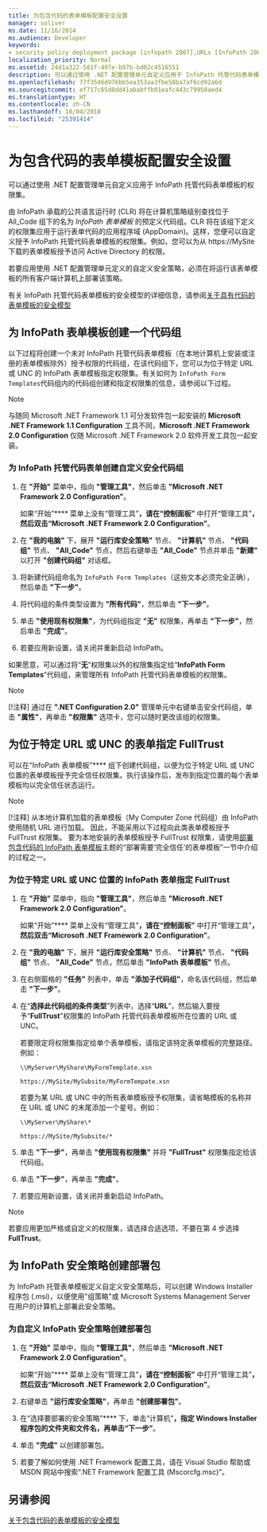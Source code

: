 ```yaml
---
title: 为包含代码的表单模板配置安全设置
manager: soliver
ms.date: 11/16/2014
ms.audience: Developer
keywords:
- security policy deployment package [infopath 2007],URLs [InfoPath 2007], assigning FullTrust,code access security [InfoPath 2007],UNCs [InfoPath 2007], assigning FullTrust,CAS [InfoPath 2007],security [InfoPath 2007], configuring,code groups [InfoPath 2007],FullTrust [InfoPath 2007], assigning to UNCs,FullTrust [InfoPath 2007], assigning to URLs
localization_priority: Normal
ms.assetid: 24d1a322-581f-497e-b97b-bd02c4516551
description: 可以通过使用 .NET 配置管理单元自定义应用于 InfoPath 托管代码表单模板的权限集。
ms.openlocfilehash: 77f3546d976bb5ea353aa3fbe58ba7af6cd92a6d
ms.sourcegitcommit: ef717c65d8dd41ababffb01eafc443c79950aed4
ms.translationtype: HT
ms.contentlocale: zh-CN
ms.lasthandoff: 10/04/2018
ms.locfileid: "25391414"
---
```

# <a name="configure-security-settings-for-form-templates-with-code"></a>为包含代码的表单模板配置安全设置

可以通过使用 .NET 配置管理单元自定义应用于 InfoPath 托管代码表单模板的权限集。
  
由 InfoPath 承载的公共语言运行时 (CLR) 将在计算机策略级别查找位于 All_Code 组下的名为  *InfoPath 表单模板*  的预定义代码组。CLR 将在该组下定义的权限集应用于运行表单代码的应用程序域 (AppDomain)。这样，您便可以自定义授予 InfoPath 托管代码表单模板的权限集。例如，您可以为从 https://MySite 下载的表单模板授予访问 Active Directory 的权限。 
  
若要应用使用 .NET 配置管理单元定义的自定义安全策略，必须在将运行该表单模板的所有客户端计算机上部署该策略。
  
有关 InfoPath 托管代码表单模板的安全模型的详细信息，请参阅[关于具有代码的表单模板的安全模型](about-the-security-model-for-form-templates-with-code.md)
  
## <a name="creating-a-code-group-for-infopath-form-templates"></a>为 InfoPath 表单模板创建一个代码组

以下过程将创建一个未对 InfoPath 托管代码表单模板（在本地计算机上安装或注册的表单模板除外）授予权限的代码组，在该代码组下，您可以为位于特定 URL 或 UNC 的 InfoPath 表单模板指定权限集。有关如何为  `InfoPath Form Templates`代码组内的代码组创建和指定权限集的信息，请参阅以下过程。 
  
> [!NOTE]
> 与随同 Microsoft .NET Framework 1.1 可分发软件包一起安装的 **Microsoft .NET Framework 1.1 Configuration** 工具不同，**Microsoft .NET Framework 2.0 Configuration** 仅随 Microsoft .NET Framework 2.0 软件开发工具包一起安装。 
  
### <a name="to-create-a-custom-security-code-group-for-infopath-managed-code-forms"></a>为 InfoPath 托管代码表单创建自定义安全代码组

1. 在 **"开始"** 菜单中，指向 **"管理工具"**，然后单击 **"Microsoft .NET Framework 2.0 Configuration"**。
    
    如果“开始”**** 菜单上没有“管理工具”****，请在“控制面板”**** 中打开“管理工具”****，然后双击“Microsoft .NET Framework 2.0 Configuration”****。
    
2. 在 **"我的电脑"** 下，展开 **"运行库安全策略"** 节点、 **"计算机"** 节点、 **"代码组"** 节点、 **"All_Code"** 节点，然后右键单击 **"All_Code"** 节点并单击 **"新建"** 以打开 **"创建代码组"** 对话框。 
    
3. 将新建代码组命名为  `InfoPath Form Templates`（这些文本必须完全正确），然后单击 **"下一步"**。
    
4. 将代码组的条件类型设置为 **"所有代码"**，然后单击 **"下一步"**。
    
5. 单击 **"使用现有权限集"**，为代码组指定 **"无"** 权限集，再单击 **"下一步"**，然后单击 **"完成"**。
    
6. 若要应用新设置，请关闭并重新启动 InfoPath。
    
如果愿意，可以通过将“**无**”权限集以外的权限集指定给“**InfoPath Form Templates**”代码组，来管理所有 InfoPath 托管代码表单模板的权限集。 
> [!NOTE]
> [!注释] 通过在 **".NET Configuration 2.0"** 管理单元中右键单击安全代码组，单击 **"属性"**，再单击 **"权限集"** 选项卡，您可以随时更改该组的权限集。 
  
## <a name="assigning-fulltrust-to-forms-at-a-specific-url-or-unc"></a>为位于特定 URL 或 UNC 的表单指定 FullTrust

可以在“InfoPath 表单模板”**** 组下创建代码组，以便为位于特定 URL 或 UNC 位置的表单模板授予完全信任权限集。执行该操作后，发布到指定位置的每个表单模板均以完全信任状态运行。 
  
> [!NOTE]
> [!注释] 从本地计算机加载的表单模板（My Computer Zone 代码组）由 InfoPath 使用随机 URL 进行加载。 因此，不能采用以下过程向此类表单模板授予 FullTrust 权限集。 要为本地安装的表单模板授予 FullTrust 权限集，请使用[部署包含代码的 InfoPath 表单模板](how-to-deploy-infopath-form-templates-with-code.md)主题的“部署需要‘完全信任’的表单模板”一节中介绍的过程之一。 
  
### <a name="to-assign-fulltrust-to-infopath-forms-at-a-specific-url-or-unc-location"></a>为位于特定 URL 或 UNC 位置的 InfoPath 表单指定 FullTrust

1. 在 **"开始"** 菜单中，指向 **"管理工具"**，然后单击 **"Microsoft .NET Framework 2.0 Configuration"**。
    
    如果“开始”**** 菜单上没有“管理工具”****，请在“控制面板”**** 中打开“管理工具”****，然后双击“Microsoft .NET Framework 2.0 Configuration”****。
    
2. 在 **"我的电脑"** 下，展开 **"运行库安全策略"** 节点、 **"计算机"** 节点、 **"代码组"** 节点、 **"All_Code"** 节点，然后单击 **"InfoPath 表单模板"** 节点。 
    
3. 在右侧窗格的 **"任务"** 列表中，单击 **"添加子代码组"**，命名该代码组，然后单击 **"下一步"**。
    
4. 在“**选择此代码组的条件类型**”列表中，选择“**URL**”，然后输入要授予“**FullTrust**”权限集的 InfoPath 托管代码表单模板所在位置的 URL 或 UNC。 
    
    若要限定将权限集指定给单个表单模板，请指定该特定表单模板的完整路径。例如：
    
     `\\MyServer\MyShare\MyFormTemplate.xsn`
    
     `https://MySite/MySubsite/MyFormTempate.xsn`
    
    若要为某 URL 或 UNC 中的所有表单模板授予权限集，请省略模板的名称并在 URL 或 UNC 的末尾添加一个星号。例如：
    
     `\\MyServer\MyShare\*`
    
     `https://MySite/MySubsite/*`
    
5. 单击 **"下一步"**，再单击 **"使用现有权限集"** 并将 **"FullTrust"** 权限集指定给该代码组。 
    
6. 单击 **"下一步"**，再单击 **"完成"**。
    
7. 若要应用新设置，请关闭并重新启动 InfoPath。
    
> [!NOTE]
> 若要应用更加严格或自定义的权限集，请选择合适选项，不要在第 4 步选择 **FullTrust**。 
  
## <a name="creating-a-deployment-package-for-infopath-security-policy"></a>为 InfoPath 安全策略创建部署包

为 InfoPath 托管表单模板定义自定义安全策略后，可以创建 Windows Installer 程序包 (.msi)，以便使用"组策略"或 Microsoft Systems Management Server 在用户的计算机上部署此安全策略。
  
### <a name="to-create-a-deployment-package-for-custom-infopath-security-policy"></a>为自定义 InfoPath 安全策略创建部署包

1. 在 **"开始"** 菜单中，指向 **"管理工具"**，然后单击 **"Microsoft .NET Framework 2.0 Configuration"**。
    
    如果“开始”**** 菜单上没有“管理工具”****，请在“控制面板”**** 中打开“管理工具”****，然后双击“Microsoft .NET Framework 2.0 Configuration”****。
    
2. 右键单击 **"运行库安全策略"**，再单击 **"创建部署包"**。
    
3. 在“选择要部署的安全策略”**** 下，单击“计算机”****，指定 Windows Installer 程序包的文件夹和文件名，再单击“下一步”****。
    
4. 单击 **"完成"** 以创建部署包。 
    
5. 若要了解如何使用 .NET Framework 配置工具，请在 Visual Studio 帮助或 MSDN 网站中搜索“.NET Framework 配置工具 (Mscorcfg.msc)”。
    
## <a name="see-also"></a>另请参阅



[关于包含代码的表单模板的安全模型](about-the-security-model-for-form-templates-with-code.md)

